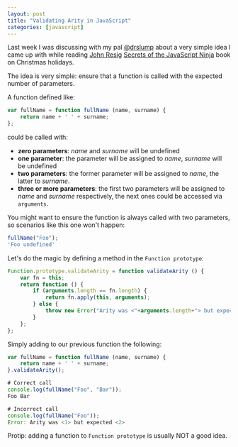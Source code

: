 ```yaml
---
layout: post
title: "Validating Arity in JavaScript"
categories: [javascript]
---
```


Last week I was discussing with my pal [@drslump](http://www.pollinimini.net) about a very simple idea I came up with while reading [John Resig](http://ejohn.org/about/) [Secrets of the JavaScript Ninja](http://ejohn.org/blog/secrets-of-the-javascript-ninja-released/) book on Christmas holidays.

The idea is very simple: ensure that a function is called with the expected number of parameters.

A function defined like:

```javascript
var fullName = function fullName (name, surname) {
    return name + ' ' + surname;
};
```

could be called with:

* **zero parameters**: *name* and *surname* will be undefined
* **one parameter**: the parameter will be assigned to *name*, *surname* will be undefined
* **two parameters**: the former parameter will be assigned to *name*, the latter to *surname*.
* **three or more parameters**: the first two parameters will be assigned to *name* and *surname* respectively, the next ones could be accessed via `arguments`.

You might want to ensure the function is always called with two parameters, so scenarios like this one won't happen:

```javascript
fullName("Foo");
'Foo undefined'
```

Let's do the magic by defining a method in the `Function prototype`:

```javascript
Function.prototype.validateArity = function validateArity () {
    var fn = this;
    return function () {
        if (arguments.length == fn.length) {
            return fn.apply(this, arguments);
        } else {
            throw new Error("Arity was <"+arguments.length+"> but expected <"+fn.length+">");
        }
    };
};
```

Simply adding to our previous function the following:

```javascript
var fullName = function fullName (name, surname) {
    return name + ' ' + surname;
}.validateArity();

# Correct call
console.log(fullName("Foo", "Bar"));
Foo Bar

# Incorrect call
console.log(fullName("Foo"));
Error: Arity was <1> but expected <2>
```

Protip: adding a function to `Function prototype` is usually NOT a good idea.
